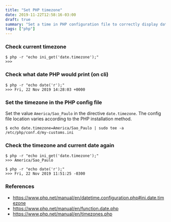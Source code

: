 ```yaml
---
title: "Set PHP timezone"
date: 2019-11-22T12:58:16-03:00
draft: true
summary: "Set a time in PHP configuration file to correctly display date and time information"
tags: ["php"]
---
```


### Check current timezone

```shell
$ php -r "echo ini_get('date.timezone');"
>>>
```


### Check what date PHP would print (on cli)

```shell
$ php -r "echo date('r');"
>>> Fri, 22 Nov 2019 14:28:03 +0000
```


### Set the timezone in the PHP config file

Set the value `America/Sao_Paulo` in the directive `date.timezone`. The config file location varies according to the PHP installation method.

```shell
$ echo date.timezone=America/Sao_Paulo | sudo tee -a /etc/php/conf.d/my-customs.ini
```


### Check the timezone and current date again

```shell
$ php -r "echo ini_get('date.timezone');"
>>> America/Sao_Paulo

$ php -r "echo date('r');"
>>> Fri, 22 Nov 2019 11:51:25 -0300
```


### References
* https://www.php.net/manual/en/datetime.configuration.php#ini.date.timezone
* https://www.php.net/manual/en/function.date.php
* https://www.php.net/manual/en/timezones.php